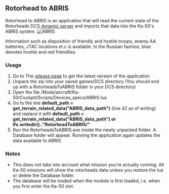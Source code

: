 ## Rotorhead to ABRIS
Rotorhead to ABRIS is an application that will read the current state of the Rotorheads DCS [dynamic server](http://rotorheads.ddns.net/) and imports that data into the Ka-50's ABRIS system.
![ABRIS](https://user-images.githubusercontent.com/5412638/125851711-176c6035-4881-4440-a1ed-b298f235beb6.png)

Information such as disposition of friendly and hostile troops, enemy AA batteries, JTAC locations et.c is available. In the Russian fashion, blue denotes hostile and red friendlies.

### Usage
1. Go to The [release page](https://github.com/gronank/RotorheadToABRIS/releases) to get the latest version of the application
2. Unpack the zip into your saved games/DCS directory (You should end up with a RotorheadsToABRIS folder in your DCS directory)
3. Open the file <DCS install directory>/Mods/aircraft/Ka-50/Cockpit/Scripts/Devices_specs/ABRIS.lua
4. Go to the line **default_path = get_terrain_related_data("ABRIS_data_path")** (line 42 as of writing) and replace it with **default_path = get_terrain_related_data("ABRIS_data_path") or lfs.writedir().."RotorheadToABRIS/"**
5. Run the RotorheadsToABRIS.exe inside the newly unpacked folder. A Database folder will appear. Running the application again updates the data available to ABRIS

### Notes
* This does not take into account what mission you're actually running. All Ka-50 missions will show the rotorheads data unless you restore the lua or delete the Database folder.
* The database will be loaded when the module is first loaded, i.e. when you first enter the Ka-50 slot.


